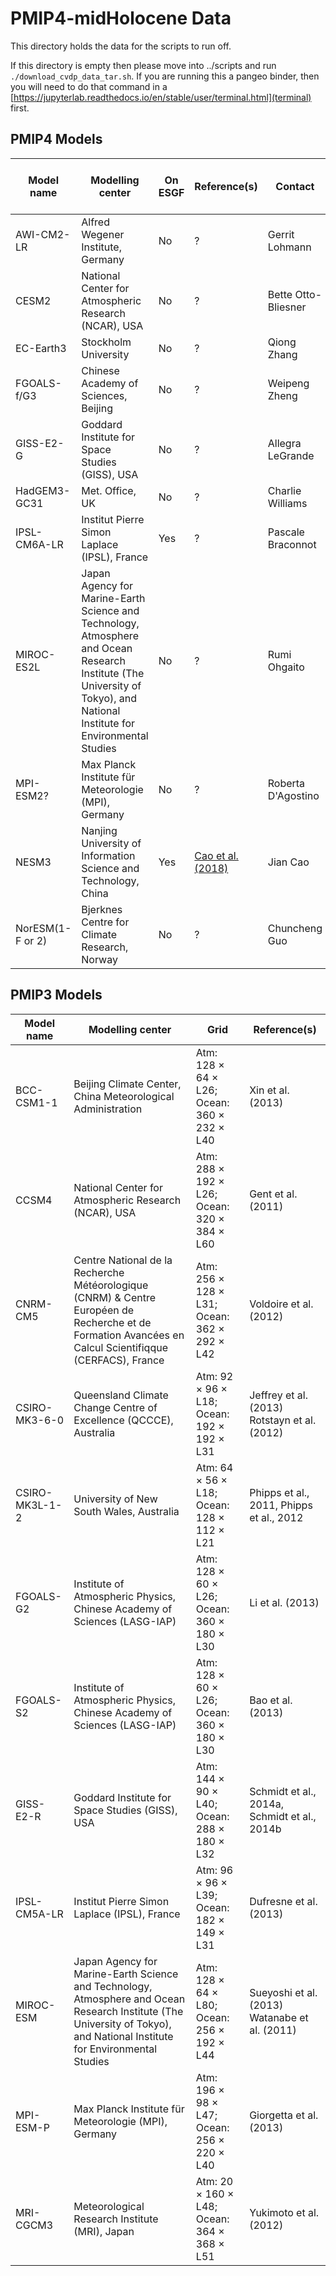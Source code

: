 # PMIP4-midHolocene Data
This directory holds the data for the scripts to run off. 

If this directory is empty then please move into ../scripts and run `./download_cvdp_data_tar.sh`. If you are running this a pangeo binder, then you will need to do that command in a [https://jupyterlab.readthedocs.io/en/stable/user/terminal.html](terminal) first.

## PMIP4 Models

Model name | Modelling center | On ESGF | Reference(s) | Contact | In plots so far
--------   | --------         | ------- | --------     | ------- | -------
AWI-CM2-LR | Alfred Wegener Institute, Germany | No | ? | Gerrit Lohmann | Y
CESM2 | National Center for Atmospheric Research (NCAR), USA | No | ? | Bette Otto-Bliesner | N
EC-Earth3 | Stockholm University | No | ? | Qiong Zhang | N
FGOALS-f/G3 | Chinese Academy of Sciences, Beijing | No |? | Weipeng Zheng | N
GISS-E2-G | Goddard Institute for Space Studies (GISS), USA | No | ? | Allegra LeGrande | N
HadGEM3-GC31 | Met. Office, UK | No | ? | Charlie Williams | Y
IPSL-CM6A-LR | Institut Pierre Simon Laplace (IPSL), France | Yes | ? | Pascale Braconnot | Y
MIROC-ES2L | Japan Agency for Marine-Earth Science and Technology, Atmosphere and Ocean Research Institute (The University of Tokyo), and National Institute for Environmental Studies | No | ? | Rumi Ohgaito | N 
MPI-ESM2? | Max Planck Institute für Meteorologie (MPI), Germany| No | ? | Roberta D'Agostino | N
NESM3 | Nanjing University of Information Science and Technology, China | Yes | [Cao et al. (2018)](https://www.geosci-model-dev.net/11/2975/2018/) | Jian Cao | N 
NorESM(1-F or 2) | Bjerknes Centre for Climate Research, Norway | No | ? | Chuncheng Guo | N

## PMIP3 Models

Model name | Modelling center | Grid	| Reference(s)
--------   | --------         | ----- | --------
BCC-CSM1-1 | Beijing Climate Center, China Meteorological Administration | Atm: 128 × 64 × L26; Ocean: 360 × 232 × L40 | Xin et al. (2013)
CCSM4	| National Center for Atmospheric Research (NCAR), USA | Atm: 288 × 192 × L26; Ocean: 320 × 384 × L60	| Gent et al. (2011)
CNRM-CM5 | Centre National de la Recherche Météorologique (CNRM) & Centre Européen de Recherche et de Formation Avancées en Calcul Scientifiqque (CERFACS), France	| Atm: 256 × 128 × L31; Ocean: 362 × 292 × L42 | Voldoire et al. (2012)
CSIRO-MK3-6-0	| Queensland Climate Change Centre of Excellence (QCCCE), Australia	|	Atm: 92 × 96 × L18; Ocean: 192 × 192 × L31 |	Jeffrey et al. (2013) Rotstayn et al. (2012)
CSIRO-MK3L-1-2 | University of New South Wales, Australia	| Atm: 64 × 56 × L18; Ocean: 128 × 112 × L21|Phipps et al., 2011, Phipps et al., 2012
FGOALS-G2|Institute of Atmospheric Physics, Chinese Academy of Sciences (LASG-IAP)|Atm: 128 × 60 × L26; Ocean: 360 × 180 × L30|Li et al. (2013)
FGOALS-S2|Institute of Atmospheric Physics, Chinese Academy of Sciences (LASG-IAP)|Atm: 128 × 60 × L26; Ocean: 360 × 180 × L30|Bao et al. (2013)
GISS-E2-R|Goddard Institute for Space Studies (GISS), USA	| Atm: 144 × 90 × L40; Ocean: 288 × 180 × L32	| Schmidt et al., 2014a, Schmidt et al., 2014b
IPSL-CM5A-LR| Institut Pierre Simon Laplace (IPSL), France| Atm: 96 × 96 × L39; Ocean: 182 × 149 × L31 | Dufresne et al. (2013)
MIROC-ESM|Japan Agency for Marine-Earth Science and Technology, Atmosphere and Ocean Research Institute (The University of Tokyo), and National Institute for Environmental Studies	|Atm: 128 × 64 × L80; Ocean: 256 × 192 × L44|Sueyoshi et al. (2013) Watanabe et al. (2011)
MPI-ESM-P|Max Planck Institute für Meteorologie (MPI), Germany|Atm: 196 × 98 × L47;	Ocean: 256 × 220 × L40| Giorgetta et al. (2013)
MRI-CGCM3|Meteorological Research Institute (MRI), Japan|Atm: 20 × 160 × L48; Ocean: 364 × 368 × L51 | Yukimoto et al. (2012)

